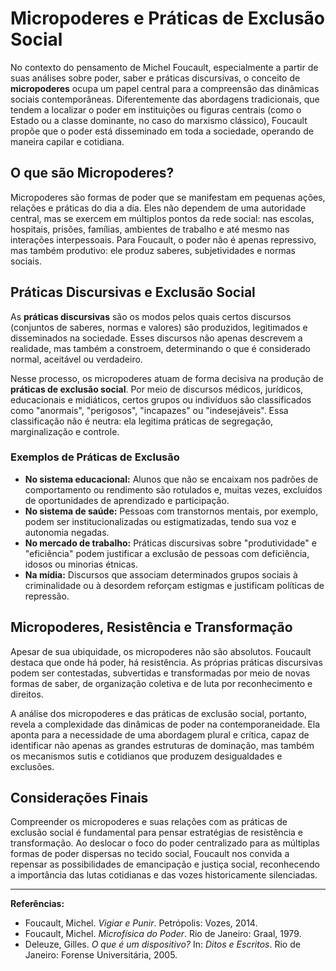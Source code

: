 
# Micropoderes e Práticas de Exclusão Social

No contexto do pensamento de Michel Foucault, especialmente a partir de suas análises sobre poder, saber e práticas discursivas, o conceito de **micropoderes** ocupa um papel central para a compreensão das dinâmicas sociais contemporâneas. Diferentemente das abordagens tradicionais, que tendem a localizar o poder em instituições ou figuras centrais (como o Estado ou a classe dominante, no caso do marxismo clássico), Foucault propõe que o poder está disseminado em toda a sociedade, operando de maneira capilar e cotidiana.

## O que são Micropoderes?

Micropoderes são formas de poder que se manifestam em pequenas ações, relações e práticas do dia a dia. Eles não dependem de uma autoridade central, mas se exercem em múltiplos pontos da rede social: nas escolas, hospitais, prisões, famílias, ambientes de trabalho e até mesmo nas interações interpessoais. Para Foucault, o poder não é apenas repressivo, mas também produtivo: ele produz saberes, subjetividades e normas sociais.

## Práticas Discursivas e Exclusão Social

As **práticas discursivas** são os modos pelos quais certos discursos (conjuntos de saberes, normas e valores) são produzidos, legitimados e disseminados na sociedade. Esses discursos não apenas descrevem a realidade, mas também a constroem, determinando o que é considerado normal, aceitável ou verdadeiro.

Nesse processo, os micropoderes atuam de forma decisiva na produção de **práticas de exclusão social**. Por meio de discursos médicos, jurídicos, educacionais e midiáticos, certos grupos ou indivíduos são classificados como "anormais", "perigosos", "incapazes" ou "indesejáveis". Essa classificação não é neutra: ela legitima práticas de segregação, marginalização e controle.

### Exemplos de Práticas de Exclusão

- **No sistema educacional:** Alunos que não se encaixam nos padrões de comportamento ou rendimento são rotulados e, muitas vezes, excluídos de oportunidades de aprendizado e participação.
- **No sistema de saúde:** Pessoas com transtornos mentais, por exemplo, podem ser institucionalizadas ou estigmatizadas, tendo sua voz e autonomia negadas.
- **No mercado de trabalho:** Práticas discursivas sobre "produtividade" e "eficiência" podem justificar a exclusão de pessoas com deficiência, idosos ou minorias étnicas.
- **Na mídia:** Discursos que associam determinados grupos sociais à criminalidade ou à desordem reforçam estigmas e justificam políticas de repressão.

## Micropoderes, Resistência e Transformação

Apesar de sua ubiquidade, os micropoderes não são absolutos. Foucault destaca que onde há poder, há resistência. As próprias práticas discursivas podem ser contestadas, subvertidas e transformadas por meio de novas formas de saber, de organização coletiva e de luta por reconhecimento e direitos.

A análise dos micropoderes e das práticas de exclusão social, portanto, revela a complexidade das dinâmicas de poder na contemporaneidade. Ela aponta para a necessidade de uma abordagem plural e crítica, capaz de identificar não apenas as grandes estruturas de dominação, mas também os mecanismos sutis e cotidianos que produzem desigualdades e exclusões.

## Considerações Finais

Compreender os micropoderes e suas relações com as práticas de exclusão social é fundamental para pensar estratégias de resistência e transformação. Ao deslocar o foco do poder centralizado para as múltiplas formas de poder dispersas no tecido social, Foucault nos convida a repensar as possibilidades de emancipação e justiça social, reconhecendo a importância das lutas cotidianas e das vozes historicamente silenciadas.

---
**Referências:**
- Foucault, Michel. *Vigiar e Punir*. Petrópolis: Vozes, 2014.
- Foucault, Michel. *Microfísica do Poder*. Rio de Janeiro: Graal, 1979.
- Deleuze, Gilles. *O que é um dispositivo?* In: *Ditos e Escritos*. Rio de Janeiro: Forense Universitária, 2005.
```
